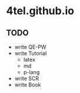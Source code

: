 # 4tel.github.io
## TODO
* write QE-PW
* write Tutorial
	* latex
	* md
	* p-lang
* write SCR
* write Book
